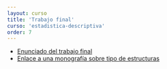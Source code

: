 ```yaml
---
layout: curso
title: 'Trabajo final'
curso: 'estadistica-descriptiva'
order: 7
---
```





- [Enunciado del trabajo final](./guiones/enunciado_proyecto_final)
- [Enlace a una monografía sobre tipo de estructuras](http://cidbimena.desastres.hn/docum/ops/publicaciones/h0205s/h0205s.7.htm)

<!---
## Contenido

{: .no_toc}

* ToC
{: toc}



## Objetivo.

Realizar una recolección de datos, análisis descriptivo y
exploratorio, redactar conclusiones y realizar recomendaciones en
cuanto al ruido en los alrededores del campus de
la Universidad Nacional de Colombia, Sede Medellín, campus
El Volador.

## Mapa.

![](./basesdedatos/croquis_UN.png)

## Actividades.

  + Se conformarán grupos de máximo cinco (5) personas.
    La lista de los integrantes definitivos del grupo se enviará al
    correo **krcabrer@unal.edu.co** el viernes 13
    de abril de 2018 antes de las 23:59 hora de Colombia.

    Se hace con el fin de asignar la identificación y le sección
    que le corresponde a cada grupo de trabajo.

  + Se instalará en los celulares Android la aplicación
    [Science Journal](https://play.google.com/store/apps/details?id=com.google.android.apps.forscience.whistlepunk).

  + Se calibrarán los celulares para determinar las diferencias
    y las correcciones que deban realizarse a cada celular.

    Se realizará la calibración de la siguiente manera:
    - Se toman los datos de manera simultánea en un mismo sito de muestreo
      en donde cada celular no esté a más de 20 centímetros de distancia
      el uno del otro.
    - Se toma como mínimo durante cinco (5) minutos.
    - Se llevan los resultados al paquete estadístico R y
      se realiza el análisis descriptivo del resultado de cada
      uno de los celulares y se compara las distribuciones y
      el grado de correlación para determinar la corrección
      de cada celular con respecto a un celular de referencia.
    - Realizar la calibración sin y con micrófono o "manos libres",
      determinar la mejor manera de tomar los datos de acuerdo
      a los resultados obtenidos.


    + Los factores principales para tomar los datos serán:

      - Sitio.
        Se asignará a cada grupo una sección de los límites
        del campus universitario que no excede los 120 metros.
        Y una longitud hacia el interior no inferior a los
        20 metros.   

      - Período.
        Se determinará tres periodos del día.
          * Mañana [8:00 am a 10:00 am].
          * Medio día [11:00 a 1:00].
          * Tarde [4:00 pm a 6:00 pm].

      - Se tomará como unidad de muestreo o unidad experimental un
        cuadrado de 5 metros por 5 metros.

    + Se deberá elaborar un cronograma para tomar por cada combinación
      de unidad experimental y perido un mínimo de cinco (5) minutos
      cinco (5) veces.

## Recursos.

 - [Manual breve sobre cómo hacer un estudio de ruido](https://www.melissaconsultoria.com/2012/09/24/medici%C3%B3n-del-ruido/).
 - [Contaminación acústica](http://contaminacionacustica.net/como-medir-el-ruido-con-sonometros/)
 - [Ruido en el trabajo](http://www.construmatica.com/construpedia/El_Ruido_en_el_Trabajo._Alcance_de_un_Problema_Global)

## Ejemplo de calibración de celulares

- [Calibración de celulares](./guiones/trabajo_final_4.html)
- [Celular 1](.basededatos/celular1.csv)
- [Celular 2](.basededatos/celular2.csv)
- [Celular 3](.basededatos/celular3.csv)


## Consideraciones.

- El póster deberá tener los nombres *completos* del grupo (no iniciales).
- El póster deberá mostrar el número del grupo asignado. (Si hubo división en el grupo, entonces diferenciarlos por una letra, por ejemplo, grupo 3A y 3B).
- Tratar de reducir la cantidad de texto para agilizar la lectura del mismo.
- Incluir fotos de la forma en que se tomaron los datos.
- Mostrar alternativa de disminución de ruido.
- Verificar si los obstáculos tuvieron alguna influencia en los resultados.
  Es decir, si en cercanía de árboles o barreras naturales el ruido
  tiene de disminuir.


## Criterios de evaluación.

1. Forma.
   - Se incluyó como mínimo:
     * Título.
     * Nombre completo de los integrantes.
     * Objetivos.
     * Corta introducción y contexto del estudio.
     * Materiales y métodos.
     * Resultados.
     * Conlusiones.
     * Recomendaciones.
     * Bibliografía y/o cibergrafía.

   - Distribución y diagramación del póster.
   - Uso adecuado de colores (tanto en el póster como en las gráficas).
   - Claridad en las gráficas (título, etiquetas, etc.)
   - Ortografía.

2. Fondo.
    - Claridad en la redacción.
    - Presentación de resultados.
    - Propuestas para la disminución del ruido.

## Fecha de entrega y presentación.

  - Póster o cartel en físico (mínimo en tamaño 70 cm x 100 cm o
    100 cm x 70 cm y en papel bond).
    Jueves, 31 de mayo de 2018 en horas de clase.
  - Archivos de datos y análisis escrito.
    Jueves, 31 de mayo de 2018 antes de las 23:59
    [hora de Colombia](http://horalegal.inm.gov.co/),
    al correo **krcabrer@unal.edu.co** y no olvidar la sigla
    **[EDAED]**




## Estimación de la estatura mediante el celular



### Objetivo

Mostrar mediante la toma de datos la posibilidad de
estimar la estatura de una persona mediante las medidas
de aceleración que se toman del celular.


### Actividades

+ En grupos de máximo cinco personas se toma como mínimo
  a cuarenta personas los datos de aceleración mediante la aplicación
  *[Science Journal](https://play.google.com/store/apps/details?id=com.google.android.apps.forscience.whistlepunk&hl=es)* en una distancia mayor de cuarenta metros.
  También se mide el número de pasos en la distancia dada,
  como también se registra el género y se le mide a cada persona
  la estatura.
+ Una vez tomados los datos se procede a analizar para establecer
  la longitud del paso de la persona y comparar la longitud
  calculada a partir del número de pasos contados durante el
  experimento.
+ Luego se compara la longitud de paso calculada a partir de
   los datos tomados del celular con la estatura de la persona.
+ Se hallan razones o tasa de relación entre la estatura de la
  persona y la longitud de su respectivo paso discriminado por género.
+ Elaborar un póster científico en donde se muestren los resultados
  obtenidos con gráficas y tablas asociadas.
+ Realizar una discusión sobre los problemas y dificultades
  que se tuvieron durante el desarrollo del experimento.


###  Documentos a entregar.

+ Póster en tamaño mínimo de 100 cm por 70 cm en papel para exhibirlo
  el día 23 de noviembre de 2017 en el salón de clase y luego el
  "hall" del tercer piso del bloque 43.

+ Póster en formato ".pdf".
+ Archivos con los datos crudos de las aceleraciones medidas a cada persona.
+ Archivo con los datos individuales de las personas.
+ Archivo en formato ".Rmd" con el procesamiento de la información
  con los códigos respectivos.
+ Archivo en formato ".html" con los resultados obtendios.

### Requisitos mínimo del contenido del póster.

- Título.
- Nombre completo de los integrantes del grupo.
- Corta introducción.
- Descripción del experimento y de la estimación del tamaño de muestra.
- Descripción de la estimación de la longitud del paso a partir de
  los datos de acelaración.
- Descripción de resultados:
  * Comparativo de la longitud del paso calculada con el conteo de paso
    con el resultado de la medición del celular.
  * Relación entre la estatura de la persona y la longitud del paso
    a partir de la medición realizada con el celular.
- Gráficos y tablas pertinentes.
- Conclusiones.
- Recomendaciones.
- Bibliografía.   

El texto deberá ser lo más corto, claro y completo posible.

### Elementos a evaluar:

- Forma:
  * Distribución del texto y gráficas. (Uso del espacio en el póster).
  * Uso de colores.
  * Tipo de letra utilizado que sea legible.
  * Ortografía.
  * Uso adecuado de gráficas.

- Fondo:
  * Descripciones cortas y concisas.
  * Presentación de resultados claros.  
  * Redacción clara.
  * Conclusiones y recomendaciones claras.  


### Fecha de entrega.

El póster físico se entrega el día jueves, 23 de noviembre de 2017 en la hora de clase.
Los archivos se envían al correo *krcabrer@unal.edu.co*, no olvidar
en asunto la sigla **[EDAED]**, el día jueves, 23 de noviembre 2017 antes de las 23:59 horas.

### Consideraciones.

- Los nombres de los integrantes del grupo en el póster deben estar completos.
  No solo las iniciales.
- Se debe incluir bibliografía o cibergrafía pertinente a la estimación
  realizada en otras investigaciones entre la longitud del paso y la estatura
  por género.
- Directrices del [uso de logo institucional](http://identidad.unal.edu.co/guia-de-identidad-visual/b-directrices-y-especificaciones/b1-elementos-de-identidad-visual/)
  de la Universidad Nacional
  de Colombia.

### Evaluación del póster.

Cada estudiante enviará de manera individual al correo **krcabrer@unal.edu.co**
en asunto la sigla **[EDAED]** el ranqueo de los póster desde el primer
lugar hasta el último, incluyendo el póster propio.

NO SE ADMITEN EMPATES.

Se penalizará si el ranqueo difiere en más de tres posiciones con respecto
al ranqueo promedio dado por los profesores evaluadores (No se tendrá acceso a esa información)

Por ejemplo:

12, 2, 5, 7, 3, 10, 9, 1, 4, 6, 8, 11

Significa que el póster del grupo número 12 ocupó el primer lugar,
el grupo número 2 el segundo, y así sucesivamente hasta el póster
del grupo 11 que ocupó el último lugar.

-->
